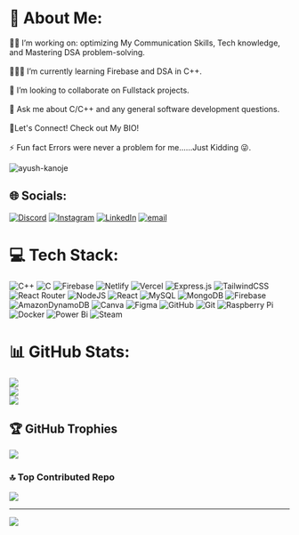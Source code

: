 # 💫 About Me:
🧗🏻 I’m working on: optimizing My Communication Skills, Tech knowledge, and Mastering DSA problem-solving.<br><br>🧑🏻‍💻 I’m currently learning Firebase and DSA in C++.<br><br>👥 I’m looking to collaborate on Fullstack projects.<br><br>💬 Ask me about C/C++ and any general software development questions.<br><br> 🔗Let's Connect! Check out My BIO!<br><br>⚡ Fun fact Errors were never a problem for me......Just Kidding 😜.
<p align="left"> <img src="https://komarev.com/ghpvc/?username=ayush-kanoje&label=Profile%20views&color=0e75b6&style=flat" alt="ayush-kanoje" /> </p>

## 🌐 Socials:
[![Discord](https://img.shields.io/badge/Discord-%237289DA.svg?logo=discord&logoColor=white)](https://discord.gg/unplayed_universe) [![Instagram](https://img.shields.io/badge/Instagram-%23E4405F.svg?logo=Instagram&logoColor=white)](https://instagram.com/ayuxh.k11) [![LinkedIn](https://img.shields.io/badge/LinkedIn-%230077B5.svg?logo=linkedin&logoColor=white)](https://www.linkedin.com/in/ayushkanoje11/) [![email](https://img.shields.io/badge/Email-D14836?logo=gmail&logoColor=white)](mailto:ayushkanoje056@gmail.com) 

# 💻 Tech Stack:
![C++](https://img.shields.io/badge/c++-%2300599C.svg?style=flat&logo=c%2B%2B&logoColor=white) ![C](https://img.shields.io/badge/c-%2300599C.svg?style=flat&logo=c&logoColor=white) ![Firebase](https://img.shields.io/badge/firebase-%23039BE5.svg?style=flat&logo=firebase) ![Netlify](https://img.shields.io/badge/netlify-%23000000.svg?style=flat&logo=netlify&logoColor=#00C7B7) ![Vercel](https://img.shields.io/badge/vercel-%23000000.svg?style=flat&logo=vercel&logoColor=white) ![Express.js](https://img.shields.io/badge/express.js-%23404d59.svg?style=flat&logo=express&logoColor=%2361DAFB) ![TailwindCSS](https://img.shields.io/badge/tailwindcss-%2338B2AC.svg?style=flat&logo=tailwind-css&logoColor=white) ![React Router](https://img.shields.io/badge/React_Router-CA4245?style=flat&logo=react-router&logoColor=white) ![NodeJS](https://img.shields.io/badge/node.js-6DA55F?style=flat&logo=node.js&logoColor=white) ![React](https://img.shields.io/badge/react-%2320232a.svg?style=flat&logo=react&logoColor=%2361DAFB) ![MySQL](https://img.shields.io/badge/mysql-4479A1.svg?style=flat&logo=mysql&logoColor=white) ![MongoDB](https://img.shields.io/badge/MongoDB-%234ea94b.svg?style=flat&logo=mongodb&logoColor=white) ![Firebase](https://img.shields.io/badge/firebase-a08021?style=flat&logo=firebase&logoColor=ffcd34) ![AmazonDynamoDB](https://img.shields.io/badge/Amazon%20DynamoDB-4053D6?style=flat&logo=Amazon%20DynamoDB&logoColor=white) ![Canva](https://img.shields.io/badge/Canva-%2300C4CC.svg?style=flat&logo=Canva&logoColor=white) ![Figma](https://img.shields.io/badge/figma-%23F24E1E.svg?style=flat&logo=figma&logoColor=white) ![GitHub](https://img.shields.io/badge/github-%23121011.svg?style=flat&logo=github&logoColor=white) ![Git](https://img.shields.io/badge/git-%23F05033.svg?style=flat&logo=git&logoColor=white) ![Raspberry Pi](https://img.shields.io/badge/-Raspberry_Pi-C51A4A?style=flat&logo=Raspberry-Pi) ![Docker](https://img.shields.io/badge/docker-%230db7ed.svg?style=flat&logo=docker&logoColor=white) ![Power Bi](https://img.shields.io/badge/power_bi-F2C811?style=flat&logo=powerbi&logoColor=black) ![Steam](https://img.shields.io/badge/steam-%23000000.svg?style=flat&logo=steam&logoColor=white)
# 📊 GitHub Stats:

![](https://github-readme-stats.vercel.app/api?username=Ayush-Kanoje&theme=algolia&hide_border=false&include_all_commits=true&count_private=true)<br/>
![](https://github-readme-streak-stats.herokuapp.com/?user=Ayush-Kanoje&theme=algolia&hide_border=false)<br/>
![](https://github-readme-stats.vercel.app/api/top-langs/?username=Ayush-Kanoje&theme=algolia&hide_border=false&include_all_commits=true&count_private=true&layout=compact)

## 🏆 GitHub Trophies
![](https://github-profile-trophy.vercel.app/?username=Ayush-Kanoje&theme=radical&no-frame=false&no-bg=false&margin-w=4)

### 🔝 Top Contributed Repo
![](https://github-contributor-stats.vercel.app/api?username=Ayush-Kanoje&limit=5&theme=dark&combine_all_yearly_contributions=true)

---
[![](https://visitcount.itsvg.in/api?id=Ayush-Kanoje&icon=8&color=4)](https://visitcount.itsvg.in)

<!-- Proudly created with GPRM ( https://gprm.itsvg.in ) -->
